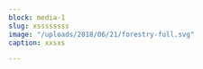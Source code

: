 ```yaml
---
block: media-1
slug: xssssssss
image: "/uploads/2018/06/21/forestry-full.svg"
caption: xxsxs

---
```

